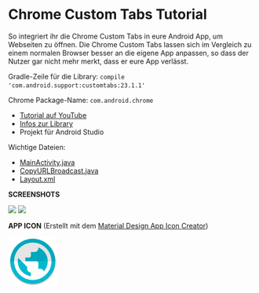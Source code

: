 # Chrome Custom Tabs Tutorial
So integriert ihr die Chrome Custom Tabs in eure Android App, um Webseiten zu öffnen. Die Chrome Custom Tabs lassen sich im Vergleich zu einem normalen Browser besser an die eigene App anpassen, so dass der Nutzer gar nicht mehr merkt, dass er eure App verlässt.

Gradle-Zeile für die Library: ````compile 'com.android.support:customtabs:23.1.1'````

Chrome Package-Name: ````com.android.chrome````

- <a href="https://youtu.be/rckbWJjDhCE" target="_blank" >Tutorial auf YouTube</a>
- <a href="http://developer.android.com/tools/support-library/features.html#custom-tabs" target="_blank">Infos zur Library</a>
- Projekt für Android Studio

Wichtige Dateien: 
- [MainActivity.java](https://github.com/derAndroidPro/ChromeCustomTabs_Tutorial/blob/master/app/src/main/java/de/derandroidpro/chromecustomtabstutorial/MainActivity.java)
- [CopyURLBroadcast.java](https://github.com/derAndroidPro/ChromeCustomTabs_Tutorial/blob/master/app/src/main/java/de/derandroidpro/chromecustomtabstutorial/CopyURLBroadcast.java)
- [Layout.xml](/app/src/main/res/layout/activity_main.xml)

<b>SCREENSHOTS</b>

<img src="https://github.com/derAndroidPro/ChromeCustomTabs_Tutorial/blob/master/device-2016-01-26-201605.png" height="500px" />
<img src="https://github.com/derAndroidPro/ChromeCustomTabs_Tutorial/blob/master/device-2016-01-26-201636.png" height="500px" />


<b>APP ICON</b> (Erstellt mit dem <a href="http://romannurik.github.io/AndroidAssetStudio/icons-launcher.html" target="_blank" >Material Design App Icon Creator</a>)

<img src="/app/src/main/res/mipmap-xxxhdpi/ic_launcher.png" height="100px" />

